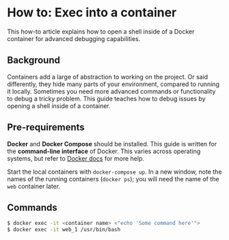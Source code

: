 How to: Exec into a container
=============================

This how-to article explains how to open a shell inside of a Docker container for advanced debugging capabilities.


## Background

Containers add a large of abstraction to working on the project.
Or said differently, they hide many parts of your environment, compared to running it locally.
Sometimes you need more advanced commands or functionality to debug a tricky problem.
This guide teaches how to debug issues by opening a shell inside of a container.


## Pre-requirements

**Docker** and **Docker Compose** should be installed.
This guide is written for the **command-line interface** of Docker.
This varies across operating systems, but refer to [Docker docs](https://docs.docker.com/install/) for more help.

Start the local containers with `docker-compose up`.
In a new window, note the names of the running containers (`docker ps`); you will need the name of the `web` container later.


## Commands

```sh
$ docker exec -it <container name> <"echo 'Some command here'">
$ docker exec -it web_1 /usr/bin/bash
```
